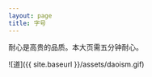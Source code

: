 ```yaml
---
layout: page
title: 字号
---
```


<p class="message">
耐心是高贵的品质。本大页需五分钟耐心。
</p>

![道]({{ site.baseurl }}/assets/daoism.gif)
